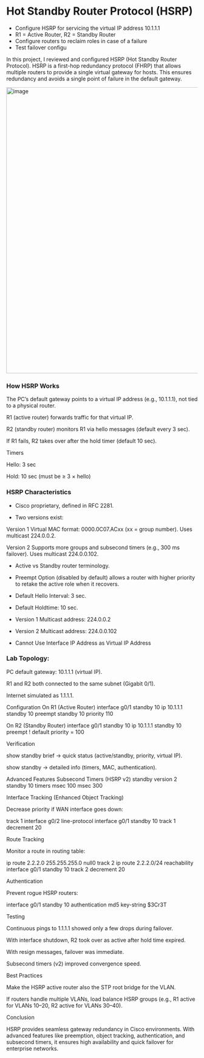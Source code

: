 # Hot Standby Router Protocol (HSRP)
- Configure HSRP for servicing the virtual IP address 10.1.1.1
- R1 = Active Router, R2 = Standby Router
- Configure routers to reclaim roles in case of a failure
- Test failover configu


In this project, I reviewed and configured HSRP (Hot Standby Router Protocol).
HSRP is a first-hop redundancy protocol (FHRP) that allows multiple routers to provide a single virtual gateway for hosts. This ensures redundancy and avoids a single point of failure in the default gateway.

<img width="907" height="752" alt="image" src="https://github.com/user-attachments/assets/d29dc77b-e96d-4830-95d4-08942f5cbfe4" />

### How HSRP Works

The PC’s default gateway points to a virtual IP address (e.g., 10.1.1.1), not tied to a physical router.

R1 (active router) forwards traffic for that virtual IP.

R2 (standby router) monitors R1 via hello messages (default every 3 sec).

If R1 fails, R2 takes over after the hold timer (default 10 sec).

Timers

Hello: 3 sec

Hold: 10 sec (must be ≥ 3 × hello)

### HSRP Characteristics

- Cisco proprietary, defined in RFC 2281.

- Two versions exist:

Version 1 Virtual MAC format: 0000.0C07.ACxx (xx = group number). Uses multicast 224.0.0.2.

Version 2 Supports more groups and subsecond timers (e.g., 300 ms failover). Uses multicast 224.0.0.102.

- Active vs Standby router terminology.

- Preempt Option (disabled by default) allows a router with higher priority to retake the active role when it recovers.
- Default Hello Interval: 3 sec.
- Default Holdtime: 10 sec.
- Version 1 Multicast address: 224.0.0.2
- Version 2 Multicast address: 224.0.0.102
- Cannot Use Interface IP Address as Virtual IP Address 


### Lab Topology:

PC default gateway: 10.1.1.1 (virtual IP).

R1 and R2 both connected to the same subnet (Gigabit 0/1).

Internet simulated as 1.1.1.1.

Configuration
On R1 (Active Router)
interface g0/1
 standby 10 ip 10.1.1.1
 standby 10 preempt
 standby 10 priority 110

On R2 (Standby Router)
interface g0/1
 standby 10 ip 10.1.1.1
 standby 10 preempt
 ! default priority = 100


Verification

show standby brief → quick status (active/standby, priority, virtual IP).

show standby → detailed info (timers, MAC, authentication).

Advanced Features
Subsecond Timers (HSRP v2)
standby version 2
standby 10 timers msec 100 msec 300

Interface Tracking (Enhanced Object Tracking)

Decrease priority if WAN interface goes down:

track 1 interface g0/2 line-protocol
interface g0/1
 standby 10 track 1 decrement 20

Route Tracking

Monitor a route in routing table:

ip route 2.2.2.0 255.255.255.0 null0
track 2 ip route 2.2.2.0/24 reachability
interface g0/1
 standby 10 track 2 decrement 20

Authentication

Prevent rogue HSRP routers:

interface g0/1
 standby 10 authentication md5 key-string $3Cr3T

Testing

Continuous pings to 1.1.1.1 showed only a few drops during failover.

With interface shutdown, R2 took over as active after hold time expired.

With resign messages, failover was immediate.

Subsecond timers (v2) improved convergence speed.

Best Practices

Make the HSRP active router also the STP root bridge for the VLAN.

If routers handle multiple VLANs, load balance HSRP groups (e.g., R1 active for VLANs 10–20, R2 active for VLANs 30–40).

Conclusion

HSRP provides seamless gateway redundancy in Cisco environments. With advanced features like preemption, object tracking, authentication, and subsecond timers, it ensures high availability and quick failover for enterprise networks.
